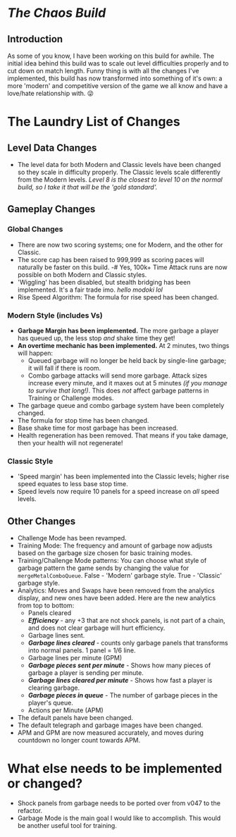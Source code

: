 # ***The Chaos Build***
## Introduction
As some of you know, I have been working on this build for awhile. The initial idea behind this build was to scale out level difficulties properly and to cut down on match length. Funny thing is with all the changes I've implemented, this build has now transformed into something of it's own: a more 'modern' and competitive version of the game we all know and have a love/hate relationship with. :stuck_out_tongue_winking_eye:
# The Laundry List of Changes
## Level Data Changes
- The level data for both Modern and Classic levels have been changed so they scale in difficulty properly. The Classic levels scale differently from the Modern levels. *Level 8 is the closest to level 10 on the normal build, so I take it that will be the 'gold standard'.*
## Gameplay Changes
### Global Changes
- There are now two scoring systems; one for Modern, and the other for Classic.
- The score cap has been raised to 999,999 as scoring paces will naturally be faster on this build.
-# Yes, 100k+ Time Attack runs are now possible on both Modern and Classic styles.</small>
- 'Wiggling' has been disabled, but stealth bridging has been implemented. It's a fair trade imo. *hello modoki lol*
- Rise Speed Algorithm: The formula for rise speed has been changed.
### Modern Style (includes Vs)
- **Garbage Margin has been implemented.** The more garbage a player has queued up, the less stop *and* shake time they get!
- **An overtime mechanic has been implemented.** At 2 minutes, two things will happen:
  - Queued garbage will no longer be held back by single-line garbage; it will fall if there is room.
  - Combo garbage attacks will send more garbage. Attack sizes increase every minute, and it maxes out at 5 minutes *(if you manage to survive that long!)*. This does *not* affect garbage patterns in Training or Challenge modes.
- The garbage queue and combo garbage system have been completely changed.
- The formula for stop time has been changed.
- Base shake time for most garbage has been increased.
- Health regeneration has been removed. That means if you take damage, then your health will not regenerate!
### Classic Style
- 'Speed margin' has been implemented into the Classic levels; higher rise speed equates to less base stop time.
- Speed levels now require 10 panels for a speed increase on *all* speed levels.
## Other Changes
- Challenge Mode has been revamped.
- Training Mode: The frequency and amount of garbage now adjusts based on the garbage size chosen for basic training modes.
- Training/Challenge Mode patterns: You can choose what style of garbage pattern the game sends by changing the value for `mergeMetalComboQueue`.
  False - 'Modern' garbage style.
  True - 'Classic' garbage style.
- Analytics: Moves and Swaps have been removed from the analytics display, and new ones have been added. Here are the new analytics from top to bottom:
  - Panels cleared
  - ***Efficiency*** - any +3 that are not shock panels, is not part of a chain, and does not clear garbage will hurt efficiency.
  - Garbage lines sent.
  - ***Garbage lines cleared*** - counts only garbage panels that transforms into normal panels. 1 panel = 1/6 line.
  - Garbage lines per minute (GPM)
  - ***Garbage pieces sent per minute*** - Shows how many pieces of garbage a player is sending per minute.
  - ***Garbage lines cleared per minute*** - Shows how fast a player is clearing garbage.
  - ***Garbage pieces in queue*** - The number of garbage pieces in the player's queue.
  - Actions per Minute (APM)
- The default panels have been changed.
- The default telegraph and garbage images have been changed.
- APM and GPM are now measured accurately, and moves during countdown no longer count towards APM.
# What else needs to be implemented or changed?
- Shock panels from garbage needs to be ported over from v047 to the refactor.
- Garbage Mode is the main goal I would like to accomplish. This would be another useful tool for training.

